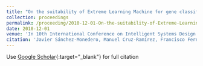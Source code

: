 ```yaml
---
title: "On the suitability of Extreme Learning Machine for gene classification using feature selection"
collection: proceedings
permalink: /proceeding/2010-12-01-On-the-suitability-of-Extreme-Learning-Machine-for-gene-classification-using-feature-selection
date: 2010-12-01
venue: 'In 10th International Conference on Intelligent Systems Design and Applications (ISDA2010)'
citation: 'Javier Sánchez-Monedero, Manuel Cruz-Ramírez, Francisco Fernandez-Navarro, Juan Carlos Fernández, , **Pedro Antonio Gutiérrez, **, César Hervás-Martínez, &quot;On the suitability of Extreme Learning Machine for gene classification using feature selection.&quot; In 10th International Conference on Intelligent Systems Design and Applications (ISDA2010), 2010, Cairo, Egypt, pp.507-512.'
---
```

Use [Google Scholar](https://scholar.google.com/scholar?q=On+the+suitability+of+Extreme+Learning+Machine+for+gene+classification+using+feature+selection){:target="_blank"} for full citation